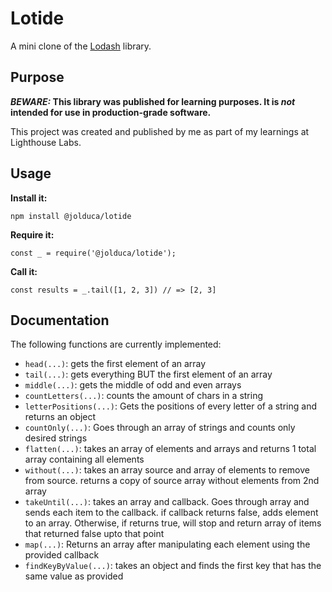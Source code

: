 # Lotide

A mini clone of the [Lodash](https://lodash.com) library.

## Purpose

**_BEWARE:_ This library was published for learning purposes. It is _not_ intended for use in production-grade software.**

This project was created and published by me as part of my learnings at Lighthouse Labs. 

## Usage

**Install it:**

`npm install @jolduca/lotide`

**Require it:**

`const _ = require('@jolduca/lotide');`

**Call it:**

`const results = _.tail([1, 2, 3]) // => [2, 3]`

## Documentation

The following functions are currently implemented:

* `head(...)`: gets the first element of an array
* `tail(...)`: gets everything BUT the first element of an array
* `middle(...)`: gets the middle of odd and even arrays
* `countLetters(...)`: counts the amount of chars in a string
* `letterPositions(...)`: Gets the positions of every letter of a string and returns an object
* `countOnly(...)`: Goes through an array of strings and counts only desired strings
* `flatten(...)`: takes an array of elements and arrays and returns 1 total array containing all elements
* `without(...)`: takes an array source and array of elements to remove from source. returns a copy of source array without elements from 2nd array
* `takeUntil(...)`: takes an array and callback. Goes through array and sends each item to the callback. if callback returns false, adds element to an array. Otherwise, if returns true, will stop and return array of items that returned false upto that point
* `map(...)`: Returns an array after manipulating each element using the provided callback
* `findKeyByValue(...)`: takes an object and finds the first key that has the same value as provided